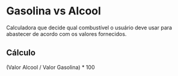 # Gasolina vs Alcool

Calculadora que decide qual combustível o usuário deve usar para abastecer de acordo
com os valores fornecidos.

## Cálculo

(Valor Alcool / Valor Gasolina) * 100

